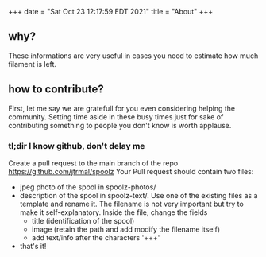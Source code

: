 +++
date = "Sat Oct 23 12:17:59 EDT 2021"
title = "About"
+++

## why? ##
These informations are very useful in cases you need to estimate how much filament is left.

## how to contribute? ##
First, let me say we are gratefull for you even considering helping the community.
Setting time aside in these busy times just for sake of contributing something to
people you don't know is worth applause.

### tl;dir I know github, don't delay me ##
Create a pull request to the main branch of the repo https://github.com/jtrmal/spoolz
Your Pull request should contain two files:
  * jpeg photo of the spool in spoolz-photos/
  * description of the spool in spoolz-text/.  Use one of the existing
    files as a template and rename it. The filename is not very important
    but try to make it self-explanatory. Inside the file, change the
    fields
      - title (identification of the spool)
      - image (retain the path and add modify the filename itself)
      - add text/info after the characters '+++'
 * that's it!
  
